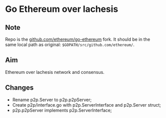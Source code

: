 # Go Ethereum over lachesis

## Note

Repo is the [github.com/ethereum/go-ethereum](https://github.com/ethereum/go-ethereum) fork.
It should be in the same local path as original: `$GOPATH/src/github.com/ethereum/`.


## Aim

Ethereum over lachesis network and consensus.


## Changes

* Rename p2p.Server to p2p.p2pServer;
* Create p2p/interface.go with p2p.ServerInterface and p2p.Server struct;
* p2p.p2pServer implements p2p.ServerInterface;
